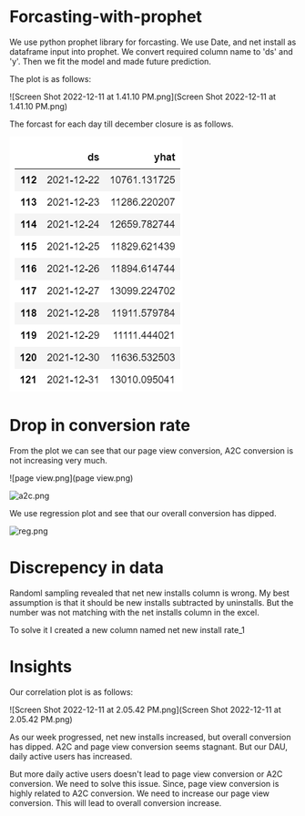 # Forcasting-with-prophet

We use python prophet library for forcasting. We use Date, and net install as dataframe input into prophet. We convert required column name to 'ds' and 'y'. Then we fit the model and made future prediction.

The plot is as follows:

![Screen Shot 2022-12-11 at 1.41.10 PM.png](Screen Shot 2022-12-11 at 1.41.10 PM.png)

The forcast for each day till december closure is as follows.

![forcaste.png](forcaste.png)

# Drop in conversion rate

From the plot we can see that our page view conversion, A2C conversion is not increasing very much. 

![page view.png](page view.png)

![a2c.png](a2c)

We use regression plot and see that our overall conversion has dipped.

![reg.png](reg)

# Discrepency in data

Randoml sampling revealed that net new installs column is wrong. My best assumption is that it should be new installs subtracted by uninstalls. But the number was not matching with the net installs column in the excel.

To solve it I created a new column named net new install rate_1

# Insights

Our correlation plot is as follows:

![Screen Shot 2022-12-11 at 2.05.42 PM.png](Screen Shot 2022-12-11 at 2.05.42 PM.png)

As our week progressed, net new installs increased, but overall conversion has dipped. 
A2C and page view conversion seems stagnant. But our DAU, daily active users has increased.

But more daily active users doesn't lead to page view conversion or A2C conversion. We need to solve this issue. 
Since, page view conversion is highly related to A2C conversion. We need to increase our page view conversion.
This will lead to overall conversion increase. 










